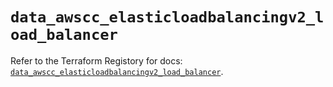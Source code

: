 # `data_awscc_elasticloadbalancingv2_load_balancer`

Refer to the Terraform Registory for docs: [`data_awscc_elasticloadbalancingv2_load_balancer`](https://registry.terraform.io/providers/hashicorp/awscc/0.70.0/docs/data-sources/elasticloadbalancingv2_load_balancer).

